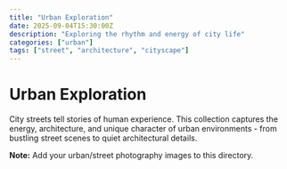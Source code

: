 ```yaml
---
title: "Urban Exploration"
date: 2025-09-04T15:30:00Z
description: "Exploring the rhythm and energy of city life"
categories: ["urban"]
tags: ["street", "architecture", "cityscape"]
---
```


# Urban Exploration

City streets tell stories of human experience. This collection captures the energy, architecture, and unique character of urban environments - from bustling street scenes to quiet architectural details.

**Note:** Add your urban/street photography images to this directory.
